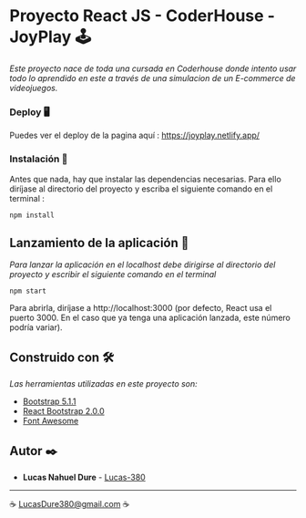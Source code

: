 # Proyecto React JS - CoderHouse - JoyPlay 🕹️

_Este proyecto nace de toda una cursada en Coderhouse donde intento usar todo lo aprendido en este a través de una simulacion de un E-commerce de videojuegos._


### Deploy 🖥️

Puedes ver el deploy de la pagina aquí : https://joyplay.netlify.app/

### Instalación 🔧

Antes que nada, hay que instalar las dependencias necesarias. Para ello diríjase al directorio del proyecto y escriba el siguiente comando en el terminal :

```
npm install
```

## Lanzamiento de la aplicación 🚀

_Para lanzar la aplicación en el localhost debe dirigirse al directorio del proyecto y escribir el siguiente comando en el terminal_

```
npm start
```

Para abrirla, diríjase a http://localhost:3000 (por defecto, React usa el puerto 3000. En el caso que ya tenga una aplicación lanzada, este número podría variar).

## Construido con 🛠️

_Las herramientas utilizadas en este proyecto son:_

* [Bootstrap 5.1.1](https://getbootstrap.com/docs/5.1/getting-started/introduction/)
* [React Bootstrap 2.0.0](https://react-bootstrap.github.io/)
* [Font Awesome](https://fontawesome.com/)

## Autor ✒️

* **Lucas Nahuel Dure** - [Lucas-380](https://github.com/Lucas-380)

---
☕ LucasDure380@gmail.com ☕
